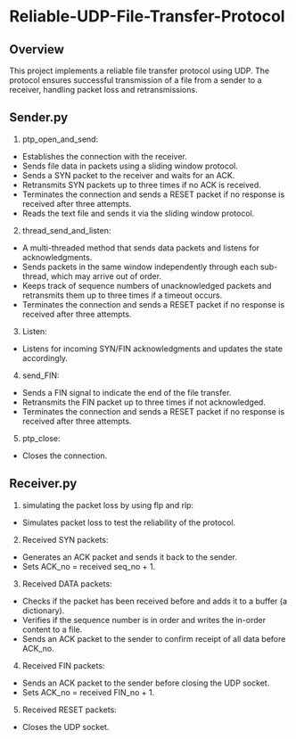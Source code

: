 # Reliable-UDP-File-Transfer-Protocol
## Overview
This project implements a reliable file transfer protocol using UDP. The protocol ensures successful transmission of a file from a sender to a receiver, handling packet loss and retransmissions. 
## Sender.py
1. ptp_open_and_send:
- Establishes the connection with the receiver.
- Sends file data in packets using a sliding window protocol.
- Sends a SYN packet to the receiver and waits for an ACK.
- Retransmits SYN packets up to three times if no ACK is received.
- Terminates the connection and sends a RESET packet if no response is received after three attempts.
- Reads the text file and sends it via the sliding window protocol.
2. thread_send_and_listen:
- A multi-threaded method that sends data packets and listens for acknowledgments.
- Sends packets in the same window independently through each sub-thread, which may arrive out of order.
- Keeps track of sequence numbers of unacknowledged packets and retransmits them up to three times if a timeout occurs.
- Terminates the connection and sends a RESET packet if no response is received after three attempts.
3. Listen:
- Listens for incoming SYN/FIN acknowledgments and updates the state accordingly.
4. send_FIN:
- Sends a FIN signal to indicate the end of the file transfer.
- Retransmits the FIN packet up to three times if not acknowledged.
- Terminates the connection and sends a RESET packet if no response is received after three attempts.
5. ptp_close:
- Closes the connection.
## Receiver.py
1. simulating the packet loss by using flp and rlp:
- Simulates packet loss to test the reliability of the protocol.
2. Received SYN packets:
- Generates an ACK packet and sends it back to the sender.
- Sets ACK_no = received seq_no + 1.
3. Received DATA packets:
- Checks if the packet has been received before and adds it to a buffer (a dictionary).
- Verifies if the sequence number is in order and writes the in-order content to a file.
- Sends an ACK packet to the sender to confirm receipt of all data before ACK_no.
4. Received FIN packets:
- Sends an ACK packet to the sender before closing the UDP socket.
- Sets ACK_no = received FIN_no + 1.
5. Received RESET packets:
- Closes the UDP socket.
